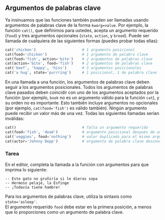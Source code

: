 ## Argumentos de palabras clave

Ya insinuamos que las funciones también pueden ser llamadas usando argumentos de palabras clave de la forma `kwarg=value`. Por ejemplo, la función `cat()`, que definimos para ustedes,
acepta un argumento requerido (`food`) y tres argumentos opcionales (`state`, `action`, y `breed`).
Puede ser llamada de cualquiera de las siguientes formas (puedes probar todas ellas):

```python
cat('chicken')                     # 1 argumento posicional
cat(food='chicken')                # 1 argumento de palabra clave
cat(food='fish', action='bite')    # 2 argumentos de palabras clave
cat(action='bite', food='fish')    # 2 argumentos de palabras clave
cat('beef', 'happy', 'hiss')       # 3 argumentos posicionales
cat('a hug', state='purrring')     # 1 posicional, 1 de palabra clave
```
En una llamada a una función, los argumentos de palabras clave deben seguir a los argumentos posicionales. Todos los argumentos de palabras clave pasados deben coincidir con uno de los argumentos aceptados por la función (por ejemplo, `book` no es un argumento válido para la función `cat`), y su orden no es importante. Esto también incluye argumentos no opcionales (por ejemplo, `cat(food='fish')` es válido también). Ningún argumento puede recibir un valor más de una vez.
Todas las siguientes llamadas serían inválidas:

```python
cat()                              # falta un argumento requerido
cat(food='fish', 'dead')           # argumento posicional después de un argumento de palabra clave
cat('veggies', food='nothing')     # valor duplicado para el mismo argumento
cat(actor='Johnny Depp')           # argumento de palabra clave desconocido
```

### Tarea
En el editor, completa la llamada a la función con argumentos para que imprima lo siguiente:
```text
-- Este gato no gruñiría si le dieras sopa
-- Hermoso pelaje, la Esfinge
-- ¡Todavía tiene hambre!
```

<div class="hint">Para los argumentos de palabras clave, utiliza la sintaxis como <code>state='asleep'</code>.</div>
<div class="hint">El argumento requerido <code>food</code> debe estar en la primera posición, a menos que lo proporciones como un argumento de palabra clave.</div>